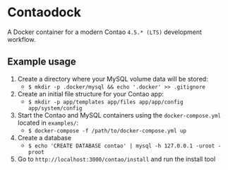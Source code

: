 # Contaodock

A Docker container for a modern Contao `4.5.* (LTS)` development workflow.

## Example usage

1. Create a directory where your MySQL volume data will be stored:
   * `$ mkdir -p .docker/mysql && echo '.docker' >> .gitignore`
1. Create an initial file structure for your Contao app:
   * `$ mkdir -p app/templates app/files app/app/config app/system/config`
1. Start the Contao and MySQL containers using the `docker-compose.yml` located in `examples/`:
   * `$ docker-compose -f /path/to/docker-compose.yml up`
1. Create a database
   * `$ echo 'CREATE DATABASE contao' | mysql -h 127.0.0.1 -uroot -proot`
1. Go to `http://localhost:3000/contao/install` and run the install tool
